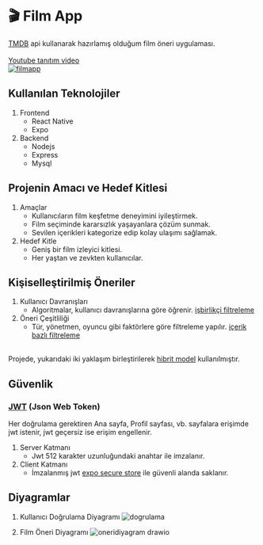# 🎬 Film App
[TMDB](https://www.themoviedb.org/) api kullanarak hazırlamış olduğum film öneri uygulaması.
<br/>
<br/>
[Youtube tanıtım video](https://www.youtube.com/watch?v=UHRMkFRIgOc&t=41s)
<br/>
[![filmapp](https://img.youtube.com/vi/UHRMkFRIgOc/0.jpg)](https://www.youtube.com/watch?v=UHRMkFRIgOc&t=00m41s)

## Kullanılan Teknolojiler
1. Frontend
   - React Native
   - Expo
2. Backend
   - Nodejs
   - Express
   - Mysql

## Projenin Amacı ve Hedef Kitlesi
1. Amaçlar
   - Kullanıcıların film keşfetme deneyimini iyileştirmek.
   - Film seçiminde kararsızlık yaşayanlara çözüm sunmak.
   - Sevilen içerikleri kategorize edip kolay ulaşımı sağlamak.
2. Hedef Kitle
   - Geniş bir film izleyici kitlesi.
   - Her yaştan ve zevkten kullanıcılar.

## Kişiselleştirilmiş Öneriler
1. Kullanıcı Davranışları
   - Algoritmalar, kullanıcı davranışlarına göre öğrenir. [işbirlikçi filtreleme](https://tr.wikipedia.org/wiki/%C4%B0%C5%9Fbirlik%C3%A7i_filtreleme)
2. Öneri Çeşitliliği
   - Tür, yönetmen, oyuncu gibi faktörlere göre filtreleme yapılır. [içerik bazlı filtreleme](https://www.ibm.com/think/topics/content-based-filtering)
   <br>
Projede, yukarıdaki iki yaklaşım birleştirilerek [hibrit model](https://burakbagatarhan.medium.com/recommender-system-genel-bak%C4%B1%C5%9F-part-2-collaborative-filtering-hybrid-models-26cda69fb439) kullanılmıştır.

## Güvenlik
### [JWT](https://jwt.io/introduction) (Json Web Token)
Her doğrulama gerektiren Ana sayfa, Profil sayfası, vb. sayfalara erişimde jwt istenir, jwt geçersiz ise erişim engellenir.
1. Server Katmanı
   * Jwt 512 karakter uzunluğundaki anahtar ile imzalanır.
2. Client Katmanı
   * İmzalanmış jwt [expo secure store](https://docs.expo.dev/versions/latest/sdk/securestore/) ile güvenli alanda saklanır.

## Diyagramlar
1. Kullanıcı Doğrulama Diyagramı
  ![dogrulama](https://github.com/user-attachments/assets/5ea4775c-9910-410b-ba6f-f22ee2441853)

2. Film Öneri Diyagramı
  ![oneridiyagram drawio](https://github.com/user-attachments/assets/68cdc88f-bcce-45e9-aebc-962e2169c90c)
